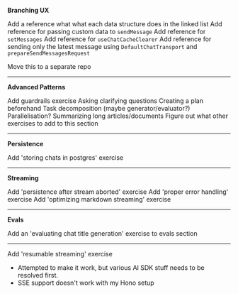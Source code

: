 **Branching UX**

Add a reference what what each data structure does in the linked list
Add reference for passing custom data to `sendMessage`
Add reference for `setMessages`
Add reference for `useChatCacheClearer`
Add reference for sending only the latest message using `DefaultChatTransport` and `prepareSendMessagesRequest`

Move this to a separate repo

---

**Advanced Patterns**

Add guardrails exercise
Asking clarifying questions
Creating a plan beforehand
Task decomposition (maybe generator/evaluator?)
Parallelisation? Summarizing long articles/documents
Figure out what other exercises to add to this section

---

**Persistence**

Add 'storing chats in postgres' exercise

---

**Streaming**

Add 'persistence after stream aborted' exercise
Add 'proper error handling' exercise
Add 'optimizing markdown streaming' exercise

---

**Evals**

Add an 'evaluating chat title generation' exercise to evals section

---

Add 'resumable streaming' exercise

- Attempted to make it work, but various AI SDK stuff needs to be resolved first.
- SSE support doesn't work with my Hono setup
